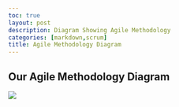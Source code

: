 ```yaml
---
toc: true
layout: post
description: Diagram Showing Agile Methodology
categories: [markdown,scrum]
title: Agile Methodology Diagram
---
```


## Our Agile Methodology Diagram

![]({{site.baseurl}}/images/Agile-Methodology)
